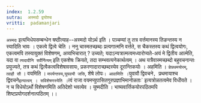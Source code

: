 ```yaml
---
index:  1.2.59
sutra:  अस्मदो द्वयोश्च
vritti:  padamanjari
---
```


`अस्मदः` इत्यभिधेयसम्बन्धेन षष्ठीत्याह--अस्मदो योऽर्थ इति । पञ्चम्यां तु तत्र वर्त्तमानस्य तिङन्तस्य न स्यादिति भावः । एकत्वे द्वित्वे चेति । ननु चास्मतच्छब्दः प्रत्यगात्मनि वर्त्तते, स चैकस्तस्य कथं द्वित्वयोगः, एकत्वमपि तस्यायुक्तं विशेषणम्, अव्यभिचारात् ? उच्यते; यदाऽन्यत्रात्मत्वमध्यारोप्यते-अयं मे द्वितीय आत्मेति, यदा वा `त्यदादीनि सर्वैर्नित्यम्` इति एकशेषः क्रियते, तदा सम्भवत्यनेकार्थत्वम् । अथ यत्रैवास्मच्छब्दो बहुवचनान्तः प्रयुज्यते, तत्र कथं द्वित्वैकत्वविशेषावसायः, प्रकरणादाराच्छब्दस्येव दूरान्तिकयोः । अहमिति । `ङेप्रथमयोरम्`, `त्वाहौ सौ` । वयमिति । `मपर्यन्तस्य`,`यूयवयौ जसि`, शेषे लोपः` । आवामिति । `युवावौ द्विवचने`, `प्रथमायाश्च द्विवचने` इत्यात्वम् ।
सविशेषणस्येति । `त्वं राजा वयमप्युपासितगुरुप्रज्ञाभिमानोन्नताः` इत्यत्रोन्नतत्वमेव विधीयते । न च विधेयोऽर्थो विशेषणमिति अतिदेशो भवत्येव ।
युष्मदीति । भाष्यवार्त्तिकयोरपठितमपि शिष्टप्रयोगदर्शनात्पठितम् ।।
